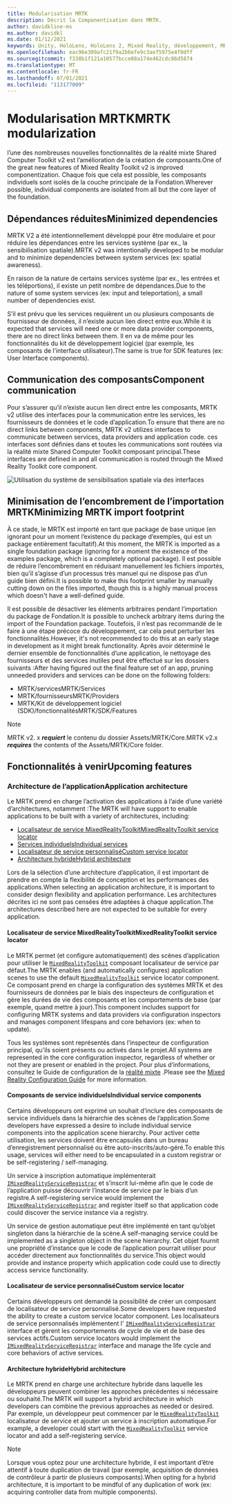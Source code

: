 ```yaml
---
title: Modularisation MRTK
description: Décrit la Componentisation dans MRTK.
author: davidkline-ms
ms.author: davidkl
ms.date: 01/12/2021
keywords: Unity, HoloLens, HoloLens 2, Mixed Reality, développement, MRTK
ms.openlocfilehash: eac96e309afc21f9a2b6efe9c3aef5975e4f0dff
ms.sourcegitcommit: f338b1f121a10577bcce08a174e462cdc86d5874
ms.translationtype: MT
ms.contentlocale: fr-FR
ms.lasthandoff: 07/01/2021
ms.locfileid: "113177009"
---
```

# <a name="mrtk-modularization"></a><span data-ttu-id="1faee-104">Modularisation MRTK</span><span class="sxs-lookup"><span data-stu-id="1faee-104">MRTK modularization</span></span>

<span data-ttu-id="1faee-105">l’une des nombreuses nouvelles fonctionnalités de la réalité mixte Shared Computer Toolkit v2 est l’amélioration de la création de composants.</span><span class="sxs-lookup"><span data-stu-id="1faee-105">One of the great new features of Mixed Reality Toolkit v2 is improved componentization.</span></span> <span data-ttu-id="1faee-106">Chaque fois que cela est possible, les composants individuels sont isolés de la couche principale de la Fondation.</span><span class="sxs-lookup"><span data-stu-id="1faee-106">Wherever possible, individual components are isolated from all but the core layer of the foundation.</span></span>

## <a name="minimized-dependencies"></a><span data-ttu-id="1faee-107">Dépendances réduites</span><span class="sxs-lookup"><span data-stu-id="1faee-107">Minimized dependencies</span></span>

<span data-ttu-id="1faee-108">MRTK V2 a été intentionnellement développé pour être modulaire et pour réduire les dépendances entre les services système (par ex., la sensibilisation spatiale).</span><span class="sxs-lookup"><span data-stu-id="1faee-108">MRTK v2 was intentionally developed to be modular and to minimize dependencies between system services (ex: spatial awareness).</span></span>

<span data-ttu-id="1faee-109">En raison de la nature de certains services système (par ex., les entrées et les téléportions), il existe un petit nombre de dépendances.</span><span class="sxs-lookup"><span data-stu-id="1faee-109">Due to the nature of some system services (ex: input and teleportation), a small number of dependencies exist.</span></span>

<span data-ttu-id="1faee-110">S’il est prévu que les services requièrent un ou plusieurs composants de fournisseur de données, il n’existe aucun lien direct entre eux.</span><span class="sxs-lookup"><span data-stu-id="1faee-110">While it is expected that services will need one or more data provider components, there are no direct links between them.</span></span> <span data-ttu-id="1faee-111">Il en va de même pour les fonctionnalités du kit de développement logiciel (par exemple, les composants de l’interface utilisateur).</span><span class="sxs-lookup"><span data-stu-id="1faee-111">The same is true for SDK features (ex: User Interface components).</span></span>

## <a name="component-communication"></a><span data-ttu-id="1faee-112">Communication des composants</span><span class="sxs-lookup"><span data-stu-id="1faee-112">Component communication</span></span>

<span data-ttu-id="1faee-113">Pour s’assurer qu’il n’existe aucun lien direct entre les composants, MRTK v2 utilise des interfaces pour la communication entre les services, les fournisseurs de données et le code d’application.</span><span class="sxs-lookup"><span data-stu-id="1faee-113">To ensure that there are no direct links between components, MRTK v2 utilizes interfaces to communicate between services, data providers and application code.</span></span> <span data-ttu-id="1faee-114">ces interfaces sont définies dans et toutes les communications sont routées via la réalité mixte Shared Computer Toolkit composant principal.</span><span class="sxs-lookup"><span data-stu-id="1faee-114">These interfaces are defined in and all communication is routed through the Mixed Reality Toolkit core component.</span></span>

![Utilisation du système de sensibilisation spatiale via des interfaces](../features/images/packaging/AccessingViaInterfaces.png)

## <a name="minimizing-mrtk-import-footprint"></a><span data-ttu-id="1faee-116">Minimisation de l’encombrement de l’importation MRTK</span><span class="sxs-lookup"><span data-stu-id="1faee-116">Minimizing MRTK import footprint</span></span>

<span data-ttu-id="1faee-117">À ce stade, le MRTK est importé en tant que package de base unique (en ignorant pour un moment l’existence du package d’exemples, qui est un package entièrement facultatif).</span><span class="sxs-lookup"><span data-stu-id="1faee-117">At this moment, the MRTK is imported as a single foundation package (ignoring for a moment the existence of the examples package, which is a completely optional package).</span></span> <span data-ttu-id="1faee-118">Il est possible de réduire l’encombrement en réduisant manuellement les fichiers importés, bien qu’il s’agisse d’un processus très manuel qui ne dispose pas d’un guide bien défini.</span><span class="sxs-lookup"><span data-stu-id="1faee-118">It is possible to make this footprint smaller by manually cutting down on the files imported, though this is a highly manual process which doesn't have a well-defined guide.</span></span>

<span data-ttu-id="1faee-119">Il est possible de désactiver les éléments arbitraires pendant l’importation du package de Fondation.</span><span class="sxs-lookup"><span data-stu-id="1faee-119">It is possible to uncheck arbitrary items during the import of the Foundation package.</span></span> <span data-ttu-id="1faee-120">Toutefois, il n’est pas recommandé de le faire à une étape précoce du développement, car cela peut perturber les fonctionnalités.</span><span class="sxs-lookup"><span data-stu-id="1faee-120">However, it's not recommended to do this at an early stage in development as it might break functionality.</span></span> <span data-ttu-id="1faee-121">Après avoir déterminé le dernier ensemble de fonctionnalités d’une application, le nettoyage des fournisseurs et des services inutiles peut être effectué sur les dossiers suivants :</span><span class="sxs-lookup"><span data-stu-id="1faee-121">After having figured out the final feature set of an app, pruning unneeded providers and services can be done on the following folders:</span></span>

- <span data-ttu-id="1faee-122">MRTK/services</span><span class="sxs-lookup"><span data-stu-id="1faee-122">MRTK/Services</span></span>
- <span data-ttu-id="1faee-123">MRTK/fournisseurs</span><span class="sxs-lookup"><span data-stu-id="1faee-123">MRTK/Providers</span></span>
- <span data-ttu-id="1faee-124">MRTK/Kit de développement logiciel (SDK)/fonctionnalités</span><span class="sxs-lookup"><span data-stu-id="1faee-124">MRTK/SDK/Features</span></span>

> [!NOTE]
> <span data-ttu-id="1faee-125">MRTK v2. x **_requiert_** le contenu du dossier Assets/MRTK/Core.</span><span class="sxs-lookup"><span data-stu-id="1faee-125">MRTK v2.x **_requires_** the contents of the Assets/MRTK/Core folder.</span></span>

## <a name="upcoming-features"></a><span data-ttu-id="1faee-126">Fonctionnalités à venir</span><span class="sxs-lookup"><span data-stu-id="1faee-126">Upcoming features</span></span>

### <a name="application-architecture"></a><span data-ttu-id="1faee-127">Architecture de l’application</span><span class="sxs-lookup"><span data-stu-id="1faee-127">Application architecture</span></span>

<span data-ttu-id="1faee-128">Le MRTK prend en charge l’activation des applications à l’aide d’une variété d’architectures, notamment :</span><span class="sxs-lookup"><span data-stu-id="1faee-128">The MRTK will have support to enable applications to be built with a variety of architectures, including:</span></span>

- [<span data-ttu-id="1faee-129">Localisateur de service MixedRealityToolkit</span><span class="sxs-lookup"><span data-stu-id="1faee-129">MixedRealityToolkit service locator</span></span>](#mixedrealitytoolkit-service-locator)
- [<span data-ttu-id="1faee-130">Services individuels</span><span class="sxs-lookup"><span data-stu-id="1faee-130">Individual services</span></span>](#individual-service-components)
- [<span data-ttu-id="1faee-131">Localisateur de service personnalisé</span><span class="sxs-lookup"><span data-stu-id="1faee-131">Custom service locator</span></span>](#custom-service-locator)
- [<span data-ttu-id="1faee-132">Architecture hybride</span><span class="sxs-lookup"><span data-stu-id="1faee-132">Hybrid architecture</span></span>](#hybrid-architecture)

<span data-ttu-id="1faee-133">Lors de la sélection d’une architecture d’application, il est important de prendre en compte la flexibilité de conception et les performances des applications.</span><span class="sxs-lookup"><span data-stu-id="1faee-133">When selecting an application architecture, it is important to consider design flexibility and application performance.</span></span> <span data-ttu-id="1faee-134">Les architectures décrites ici ne sont pas censées être adaptées à chaque application.</span><span class="sxs-lookup"><span data-stu-id="1faee-134">The architectures described here are not expected to be suitable for every application.</span></span>

#### <a name="mixedrealitytoolkit-service-locator"></a><span data-ttu-id="1faee-135">Localisateur de service MixedRealityToolkit</span><span class="sxs-lookup"><span data-stu-id="1faee-135">MixedRealityToolkit service locator</span></span>

<span data-ttu-id="1faee-136">Le MRTK permet (et configure automatiquement) des scènes d’application pour utiliser le [`MixedRealityToolkit`](xref:Microsoft.MixedReality.Toolkit.MixedRealityToolkit) composant localisateur de service par défaut.</span><span class="sxs-lookup"><span data-stu-id="1faee-136">The MRTK enables (and automatically configures) application scenes to use the default [`MixedRealityToolkit`](xref:Microsoft.MixedReality.Toolkit.MixedRealityToolkit) service locator component.</span></span> <span data-ttu-id="1faee-137">Ce composant prend en charge la configuration des systèmes MRTK et des fournisseurs de données par le biais des inspecteurs de configuration et gère les durées de vie des composants et les comportements de base (par exemple, quand mettre à jour).</span><span class="sxs-lookup"><span data-stu-id="1faee-137">This component includes support for configuring MRTK systems and data providers via configuration inspectors and manages component lifespans and core behaviors (ex: when to update).</span></span>

<span data-ttu-id="1faee-138">Tous les systèmes sont représentés dans l’inspecteur de configuration principal, qu’ils soient présents ou activés dans le projet.</span><span class="sxs-lookup"><span data-stu-id="1faee-138">All systems are represented in the core configuration inspector, regardless of whether or not they are present or enabled in the project.</span></span> <span data-ttu-id="1faee-139">Pour plus d’informations, consultez le Guide de configuration de la [réalité mixte](../configuration/mixed-reality-configuration-guide.md) .</span><span class="sxs-lookup"><span data-stu-id="1faee-139">Please see the [Mixed Reality Configuration Guide](../configuration/mixed-reality-configuration-guide.md) for more information.</span></span>

#### <a name="individual-service-components"></a><span data-ttu-id="1faee-140">Composants de service individuels</span><span class="sxs-lookup"><span data-stu-id="1faee-140">Individual service components</span></span>

<span data-ttu-id="1faee-141">Certains développeurs ont exprimé un souhait d’inclure des composants de service individuels dans la hiérarchie des scènes de l’application.</span><span class="sxs-lookup"><span data-stu-id="1faee-141">Some developers have expressed a desire to include individual service components into the application scene hierarchy.</span></span> <span data-ttu-id="1faee-142">Pour activer cette utilisation, les services doivent être encapsulés dans un bureau d’enregistrement personnalisé ou être auto-inscrits/auto-géré.</span><span class="sxs-lookup"><span data-stu-id="1faee-142">To enable this usage, services will either need to be encapsulated in a custom registrar or be self-registering / self-managing.</span></span>

<span data-ttu-id="1faee-143">Un service à inscription automatique implémenterait [`IMixedRealityServiceRegistrar`](xref:Microsoft.MixedReality.Toolkit.IMixedRealityServiceRegistrar) et s’inscrit lui-même afin que le code de l’application puisse découvrir l’instance de service par le biais d’un registre.</span><span class="sxs-lookup"><span data-stu-id="1faee-143">A self-registering service would implement the [`IMixedRealityServiceRegistrar`](xref:Microsoft.MixedReality.Toolkit.IMixedRealityServiceRegistrar) and register itself so that application code could discover the service instance via a registry.</span></span>

<span data-ttu-id="1faee-144">Un service de gestion automatique peut être implémenté en tant qu’objet singleton dans la hiérarchie de la scène.</span><span class="sxs-lookup"><span data-stu-id="1faee-144">A self-managing service could be implemented as a singleton object in the scene hierarchy.</span></span> <span data-ttu-id="1faee-145">Cet objet fournit une propriété d’instance que le code de l’application pourrait utiliser pour accéder directement aux fonctionnalités du service.</span><span class="sxs-lookup"><span data-stu-id="1faee-145">This object would provide and instance property which application code could use to directly access service functionality.</span></span>

#### <a name="custom-service-locator"></a><span data-ttu-id="1faee-146">Localisateur de service personnalisé</span><span class="sxs-lookup"><span data-stu-id="1faee-146">Custom service locator</span></span>

<span data-ttu-id="1faee-147">Certains développeurs ont demandé la possibilité de créer un composant de localisateur de service personnalisé.</span><span class="sxs-lookup"><span data-stu-id="1faee-147">Some developers have requested the ability to create a custom service locator component.</span></span> <span data-ttu-id="1faee-148">Les localisateurs de service personnalisés implémentent l' [`IMixedRealityServiceRegistrar`](xref:Microsoft.MixedReality.Toolkit.IMixedRealityServiceRegistrar) interface et gèrent les comportements de cycle de vie et de base des services actifs.</span><span class="sxs-lookup"><span data-stu-id="1faee-148">Custom service locators would implement the [`IMixedRealityServiceRegistrar`](xref:Microsoft.MixedReality.Toolkit.IMixedRealityServiceRegistrar) interface and manage the life cycle and core behaviors of active services.</span></span>

#### <a name="hybrid-architecture"></a><span data-ttu-id="1faee-149">Architecture hybride</span><span class="sxs-lookup"><span data-stu-id="1faee-149">Hybrid architecture</span></span>

<span data-ttu-id="1faee-150">Le MRTK prend en charge une architecture hybride dans laquelle les développeurs peuvent combiner les approches précédentes si nécessaire ou souhaité.</span><span class="sxs-lookup"><span data-stu-id="1faee-150">The MRTK will support a hybrid architecture in which developers can combine the previous approaches as needed or desired.</span></span> <span data-ttu-id="1faee-151">Par exemple, un développeur peut commencer par le [`MixedRealityToolkit`](xref:Microsoft.MixedReality.Toolkit.MixedRealityToolkit) localisateur de service et ajouter un service à inscription automatique.</span><span class="sxs-lookup"><span data-stu-id="1faee-151">For example, a developer could start with the [`MixedRealityToolkit`](xref:Microsoft.MixedReality.Toolkit.MixedRealityToolkit) service locator and add a self-registering service.</span></span>

> [!NOTE]
> <span data-ttu-id="1faee-152">Lorsque vous optez pour une architecture hybride, il est important d’être attentif à toute duplication de travail (par exemple, acquisition de données de contrôleur à partir de plusieurs composants).</span><span class="sxs-lookup"><span data-stu-id="1faee-152">When opting for a hybrid architecture, it is important to be mindful of any duplication of work (ex: acquiring controller data from multiple components).</span></span>
